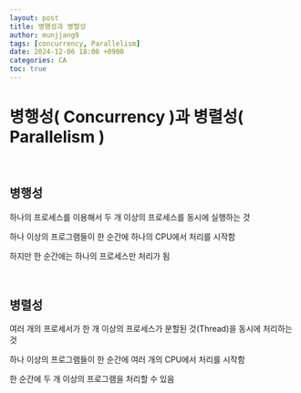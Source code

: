 ```yaml
---
layout: post
title: 병행성과 병렬성
author: munjjang9
tags: [concurrency, Parallelism]
date: 2024-12-06 18:00 +0900
categories: CA
toc: true
---
```


# 병행성( Concurrency )과 병렬성( Parallelism )

<br>

## 병행성

하나의 프로세스를 이용해서 두 개 이상의 프로세스를 동시에 실행하는 것

하나 이상의 프로그램들이 한 순간에 하나의 CPU에서 처리를 시작함

하지만 한 순간에는 하나의 프로세스만 처리가 됨

<br>

## 병렬성

여러 개의 프로세서가 한 개 이상의 프로세스가 분할된 것(Thread)을 동시에 처리하는 것

하나 이상의 프로그램들이 한 순간에 여러 개의 CPU에서 처리를 시작함

한 순간에 두 개 이상의 프로그램을 처리할 수 있음